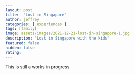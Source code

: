 ```yaml
---
layout: post
title:  "Lost in Singapore"
author: jeffrey
categories: [ experiences ]
tags: [family]
image: assets/images/2021-12-21-lost-in-singapore-1.jpg
description: "Lost in Singapore with the kids"
featured: false
hidden: false
rating: 
---
```


This is still a works in progress
